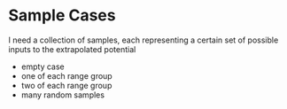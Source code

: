 # Sample Cases

I need a collection of samples, each representing a certain set of possible inputs to the extrapolated potential
- empty case
- one of each range group
- two of each range group
- many random samples
